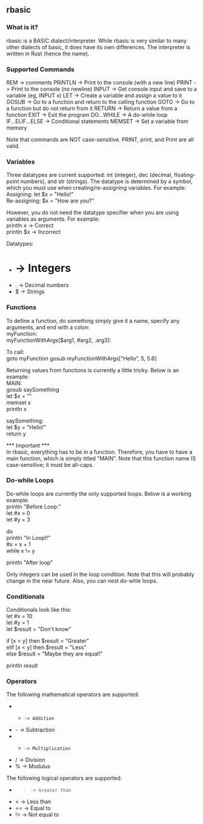 ## rbasic

### What is it?
rbasic is a BASIC dialect/interpreter. While rbasic is very similar to many other dialects of basic, it does have its own differences. The interpreter is written in Rust (hence the name).

### Supported Commands
REM					-> comments
PRINTLN				-> Print to the console (with a new line)
PRINT				-> Print to the console (no newline)
INPUT				-> Get console input and save to a variable (eg, INPUT x)
LET					-> Create a variable and assign a value to it
GOSUB				-> Go to a function and return to the calling function
GOTO				-> Go to a function but do not return from it
RETURN				-> Return a value from a function
EXIT				-> Exit the program
DO...WHILE			-> A do-while loop
IF...ELIF...ELSE	-> Conditional statements
MEMSET				-> Set a variable from memory

Note that commands are NOT case-sensitive. PRINT, print, and Print are all valid.

### Variables
Three datatypes are current supported: int (integer), dec (decimal, floating-point numbers), and str (strings). The datatype is determined by a symbol, which you must use when creating/re-assigning variables. For example:   
Assigning: let $x = "Hello!"   
Re-assigning: $x = "How are you?"   

However, you do not need the datatype specifier when you are using variables as arguments. For example:   
println x	-> Correct   
println $x	-> Incorrect   

Datatypes:
* #	-> Integers   
* .	-> Decimal numbers   
* $	-> Strings   

### Functions
To define a function, do something simply give it a name, specify any arguments, and end with a colon:   
myFunction:   
myFunctionWithArgs[$arg1, #arg2, .arg3]:   

To call:   
goto myFunction
gosub myFunctionWithArgs["Hello", 5, 5.6]

Returning values from functions is currently a little tricky. Below is an example:   
MAIN:   
	gosub saySomething   
	let $x = ""   
	memset x   
	println x   
	
saySomething:   
	let $y = "Hello!"   
	return y   
	
*** Important ***   
In rbasic, everything has to be in a function. Therefore, you have to have a main function, which is simply titled "MAIN". Note that this function name IS case-sensitive; it must be all-caps.

### Do-while Loops
Do-while loops are currently the only supported loops. Below is a working example:   
println "Before Loop:"   
let #x = 0   
let #y = 3   
   	
do   
	println "In Loop!!"   
	#x = x + 1   
while x != y   
	   
println "After loop"   

Only integers can be used in the loop condition. Note that this will probably change in the near future. Also, you can nest do-whle loops.

### Conditionals
Conditionals look like this:   
let #x = 10   
let #y = 1   
let $result = "Don't know"   
   
if [x > y] then $result = "Greater"   
elif [x < y] then $result = "Less"   
else $result = "Maybe they are equal!"   
   
println result    

### Operators
The following mathematical operators are supported:   
* +		-> Addition   
* \-	-> Subtraction   
* *		-> Multiplication   
* /		-> Division   
* %		-> Modulus   

The following logical operators are supported:   
* >		-> Greater than   
* \<	\-> Less than   
* ==	-> Equal to   
* !=	-> Not equal to   
